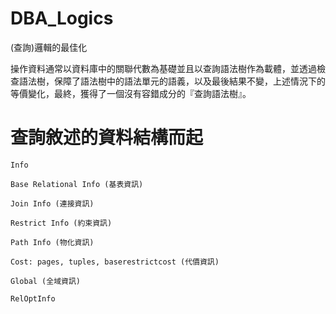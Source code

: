 # DBA_Logics
(查詢)邏輯的最佳化

操作資料通常以資料庫中的關聯代數為基礎並且以查詢語法樹作為載體，並透過檢查語法樹，保障了語法樹中的語法單元的語義，以及最後結果不變，上述情況下的等價變化，最終，獲得了一個沒有容錯成分的『查詢語法樹』。

# 查詢敘述的資料結構而起

    Info

    Base Relational Info (基表資訊)

    Join Info (連接資訊)

    Restrict Info (約束資訊)

    Path Info (物化資訊)

    Cost: pages, tuples, baserestrictcost (代價資訊)

    Global (全域資訊)
    
    RelOptInfo
